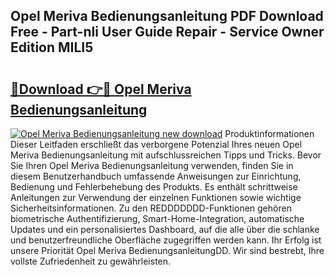 ## Opel Meriva Bedienungsanleitung PDF Download Free - Part-nIi User Guide Repair - Service Owner Edition MILI5

# <h2><a href="http://df4mso.blite.top/?on=Opel+Meriva+Bedienungsanleitung">🔗Download 👉🔴 Opel Meriva Bedienungsanleitung</a></h2>

[![Opel Meriva Bedienungsanleitung new download](https://i.imgur.com/lujVjoI.png)](http://df4mso.blite.top/?on=Opel+Meriva+Bedienungsanleitung)
Produktinformationen Dieser Leitfaden erschließt das verborgene Potenzial Ihres neuen Opel Meriva Bedienungsanleitung mit aufschlussreichen Tipps und Tricks. Bevor Sie Ihren Opel Meriva Bedienungsanleitung verwenden, finden Sie in diesem Benutzerhandbuch umfassende Anweisungen zur Einrichtung, Bedienung und Fehlerbehebung des Produkts. Es enthält schrittweise Anleitungen zur Verwendung der einzelnen Funktionen sowie wichtige Sicherheitsinformationen. Zu den REDDDDDDD-Funktionen gehören biometrische Authentifizierung, Smart-Home-Integration, automatische Updates und ein personalisiertes Dashboard, auf die alle über die schlanke und benutzerfreundliche Oberfläche zugegriffen werden kann. Ihr Erfolg ist unsere Priorität Opel Meriva BedienungsanleitungDD. Wir sind bestrebt, Ihre vollste Zufriedenheit zu gewährleisten.
